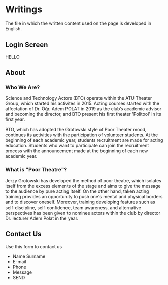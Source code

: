 # Writings
The file in which the written content used on the page is developed in English.

## Login Screen
HELLO

## About

### Who We Are?
Science and Technology Actors (BTO) operate  within the ATU Theater Group, which started his activites in 2015. Acting courses started with the affectation of Dr. Öğr. Adem POLAT in 2019 as the club’s academic advisor and becoming the director, and BTO  present his first  theater 'Politool' in its first year.

BTO, which has adopted the Grotowski style of Poor Theater mood, continues its activities with the participation of volunteer students. At the beginning of each academic year, students recruitment are made for acting education. Students who want to participate can join the recruitment process with the announcement made at the beginning of each new academic year. 

### What is "Poor Theatre"?
Jerzy Grotowski has developed the method of poor theatre, which isolates itself from the excess elements of the stage and aims to give the message to the audience by pure acting itself. On the other hand, taken acting training provides an opportunity to push one's mental and physical borders and to discover oneself. Moreover, training developing features such as self-discipline, self-confidence, team awareness, and alternative perspectives has been given to nominee actors within the club by director Dr. lecturer Adem Polat in the year.

## Contact Us 
Use this form to contact us
* Name Surname
* E-mail
* Phone
* Message
* SEND